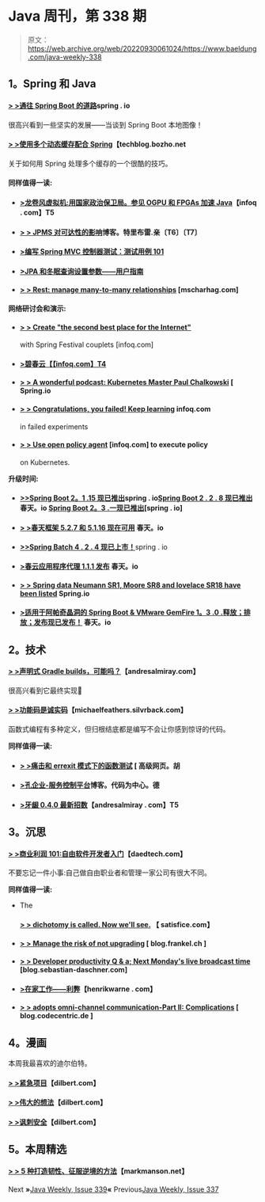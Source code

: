 # Java 周刊，第 338 期

> 原文：<https://web.archive.org/web/20220930061024/https://www.baeldung.com/java-weekly-338>

## **1。Spring 和 Java**

#### [**> >通往 Spring Boot 的道路**](https://web.archive.org/web/20221208143832/https://spring.io/blog/2020/06/10/the-path-towards-spring-boot-native-applications)spring . io

很高兴看到一些坚实的发展——当谈到 Spring Boot 本地图像！

#### [**> >使用多个动态缓存配合 Spring**](https://web.archive.org/web/20221208143832/https://techblog.bozho.net/using-multiple-dynamic-caches-with-spring/)【techblog.bozho.net

关于如何用 Spring 处理多个缓存的一个很酷的技巧。

#### **同样值得一读:**

*   #### [**>龙卷风虚拟机:用国家政治保卫局。参见 OGPU 和 FPGAs 加速 Java**](https://web.archive.org/web/20221208143832/https://www.infoq.com/articles/tornadovm-java-gpu-fpga/?utm_campaign=infoq_content&utm_source=infoq&utm_medium=feed&utm_term=Java)【infoq . com】T5

*   #### [**> > JPMS 对可达性的影响**](https://web.archive.org/web/20221208143832/http://blog.tremblay.pro/2020/06/jpms-and-accessibility.html)博客。特里布雷.亲〔T6〕〔T7〕

*   #### [**>编写 Spring MVC 控制器测试：测试用例 101**](https://web.archive.org/web/20221208143832/https://www.petrikainulainen.net/programming/testing/writing-tests-for-spring-mvc-controllers-test-case-101/)

*   #### [**>JPA 和冬眠查询设置参数——用户指南**](https://web.archive.org/web/20221208143832/https://vladmihalcea.com/jpa-query-setparameter-hibernate/)

*   #### [**> > Rest: manage many-to-many relationships**](https://web.archive.org/web/20221208143832/https://www.mscharhag.com/api-design/rest-many-to-many-relations) [mscharhag.com]

**网络研讨会和演示:**

*   #### [**> > Create "the second best place for the Internet"**](https://web.archive.org/web/20221208143832/https://www.infoq.com/presentations/spring-initializr/?utm_campaign=infoq_content&utm_source=infoq&utm_medium=feed&utm_term=Java)

    with Spring Festival couplets [infoq.com]
*   #### [**>碧春云**【【infoq.com】T4](https://web.archive.org/web/20221208143832/https://www.infoq.com/presentations/azure-spring-cloud/?utm_campaign=infoq_content&utm_source=infoq&utm_medium=feed&utm_term=Java)

*   #### [**> > A wonderful podcast: Kubernetes Master Paul Chalkowski**](https://web.archive.org/web/20221208143832/https://spring.io/blog/2020/06/11/a-bootiful-podcast-kubernetes-guru-paul-czarkowski) [ Spring.io

*   #### [**> > Congratulations, you failed! Keep learning**](https://web.archive.org/web/20221208143832/https://www.infoq.com/presentations/lessons-embracing-failed-experiments/) infoq.com

    in failed experiments
*   #### [**> > Use open policy agent**](https://web.archive.org/web/20221208143832/https://www.infoq.com/presentations/rego-opa/) [infoq.com] to execute policy

    on Kubernetes.

**升级时间:**

*   #### [**>>Spring Boot 2。1 .15 现已推出**](https://web.archive.org/web/20221208143832/https://spring.io/blog/2020/06/11/spring-boot-2-1-15-available-now)spring . io[**Spring Boot 2 . 2 . 8 现已推出**](https://web.archive.org/web/20221208143832/https://spring.io/blog/2020/06/11/spring-boot-2-2-8-available-now)春天。io [**Spring Boot 2。3 .一现已推出**](https://web.archive.org/web/20221208143832/https://spring.io/blog/2020/06/12/spring-boot-2-3-1-available-now)[spring . io]

*   #### [**> >春天框架 5.2.7 和 5.1.16 现在可用**](https://web.archive.org/web/20221208143832/https://spring.io/blog/2020/06/09/spring-framework-5-2-7-and-5-1-16-available-now) 春天。io

*   [**>>Spring Batch 4 . 2 . 4 现已上市！**](https://web.archive.org/web/20221208143832/https://spring.io/blog/2020/06/11/spring-batch-4-2-4-available-now)spring . io
*   #### [**>春云应用程序代理 1.1.1 发布**](https://web.archive.org/web/20221208143832/https://spring.io/blog/2020/06/10/spring-cloud-app-broker-1-1-1-released) 春天。io

*   #### [**> > Spring data Neumann SR1, Moore SR8 and lovelace SR18 have been listed**](https://web.archive.org/web/20221208143832/https://spring.io/blog/2020/06/10/spring-data-neumann-sr1-moore-sr8-and-lovelace-sr18-available-now) Spring.io

*   #### [**>适用于阿帕奇晶洞的 Spring Boot & VMware GemFire 1。3 .0 .释放；排放；发布现已发布！**](https://web.archive.org/web/20221208143832/https://spring.io/blog/2020/06/15/spring-boot-for-apache-geode-vmware-gemfire-1-3-0-release-available) 春天。io

## **2。技术**

#### [**> >声明式 Gradle builds，可能吗？**](https://web.archive.org/web/20221208143832/http://andresalmiray.com/declarative-gradle-builds-is-it-possible/)【andresalmiray.com】

很高兴看到它最终实现🙂

#### [**> >功能码是诚实码**](https://web.archive.org/web/20221208143832/https://michaelfeathers.silvrback.com/functional-code-is-honest-code#49955)【michaelfeathers.silvrback.com】

函数式编程有多种定义，但归根结底都是编写不会让你感到惊讶的代码。

**同样值得一读:**

*   #### [**> >痛击和 errexit 模式下的函数测试**](https://web.archive.org/web/20221208143832/https://advancedweb.hu/function-tests-in-bash-and-the-errexit-mode/) [ 高级网页。胡

*   #### [**>孔企业-服务控制平台**](https://web.archive.org/web/20221208143832/https://blog.codecentric.de/en/2020/06/kong-enterprise-the-service-control-platform/)博客。代码为中心。德

*   #### [**>牙龈 0.4.0 最新招数**](https://web.archive.org/web/20221208143832/http://andresalmiray.com/gum-0-4-0-latest-tricks/)【andresalmiray . com】T5

## **3。沉思**

#### [**> >商业利润 101:自由软件开发者入门**](https://web.archive.org/web/20221208143832/https://daedtech.com/business-profit-101-a-primer-for-freelance-software-developers/)【daedtech.com】

不要忘记一件小事:自己做自由职业者和管理一家公司有很大不同。

**同样值得一读:**

*   The

    #### [**> > dichotomy is called. Now we'll see.**](https://web.archive.org/web/20221208143832/https://www.satisfice.com/blog/archives/487223) 【 satisfice.com】

*   #### [**> > Manage the risk of not upgrading**](https://web.archive.org/web/20221208143832/https://blog.frankel.ch/managing-risk-not-upgrading/) [ blog.frankel.ch ]

*   #### [**> > Developer productivity Q & a; Next Monday's live broadcast time**](https://web.archive.org/web/20221208143832/https://blog.sebastian-daschner.com/entries/developer-productivity-question-answer-session-june) [blog.sebastian-daschner.com]

*   #### [**>在家工作——利弊**](https://web.archive.org/web/20221208143832/https://henrikwarne.com/2020/06/09/working-from-home-cons-and-pros/)【henrikwarne . com】

*   #### [**> > adopts omni-channel communication-Part II: Complications**](https://web.archive.org/web/20221208143832/https://blog.codecentric.de/en/2020/06/complications-adopting-omni-channel-communication/) [ blog.codecentric.de ]

## **4。漫画**

本周我最喜欢的迪尔伯特。

#### **[> >紧急项目](https://web.archive.org/web/20221208143832/https://dilbert.com/strip/2020-06-13)**【dilbert.com】

#### [**> >伟大的想法**](https://web.archive.org/web/20221208143832/https://dilbert.com/strip/2020-06-12)【dilbert.com】

#### [**> >讽刺安全**](https://web.archive.org/web/20221208143832/https://dilbert.com/strip/2020-06-17)【dilbert.com】

## **5。本周精选**

#### [**> > 5 种打造韧性、征服逆境的方法**](https://web.archive.org/web/20221208143832/https://markmanson.net/resilience)【markmanson.net】

Next **»**[Java Weekly, Issue 339](/web/20221208143832/https://www.baeldung.com/java-weekly-339)**«** Previous[Java Weekly, Issue 337](/web/20221208143832/https://www.baeldung.com/java-weekly-337)